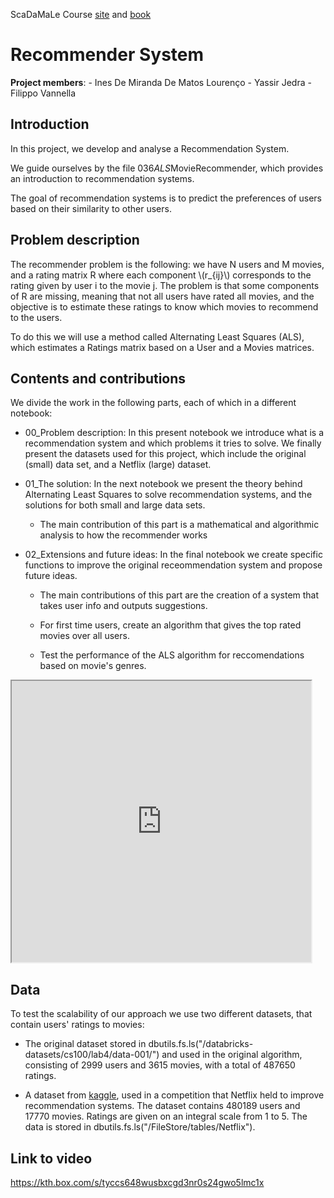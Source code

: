 <div class="cell markdown">

ScaDaMaLe Course [site](https://lamastex.github.io/scalable-data-science/sds/3/x/) and [book](https://lamastex.github.io/ScaDaMaLe/index.html)

</div>

<div class="cell markdown">

Recommender System
==================

**Project members**: - Ines De Miranda De Matos Lourenço - Yassir Jedra - Filippo Vannella

Introduction
------------

In this project, we develop and analyse a Recommendation System.

We guide ourselves by the file 036*ALS*MovieRecommender, which provides an introduction to recommendation systems.

The goal of recommendation systems is to predict the preferences of users based on their similarity to other users.

</div>

<div class="cell markdown">

Problem description
-------------------

The recommender problem is the following: we have N users and M movies, and a rating matrix R where each component \\(r_{ij}\\) corresponds to the rating given by user i to the movie j. The problem is that some components of R are missing, meaning that not all users have rated all movies, and the objective is to estimate these ratings to know which movies to recommend to the users.

To do this we will use a method called Alternating Least Squares (ALS), which estimates a Ratings matrix based on a User and a Movies matrices.

</div>

<div class="cell markdown">

Contents and contributions
--------------------------

We divide the work in the following parts, each of which in a different notebook:

-   00\_Problem description: In this present notebook we introduce what is a recommendation system and which problems it tries to solve. We finally present the datasets used for this project, which include the original (small) data set, and a Netflix (large) dataset.

-   01\_The solution: In the next notebook we present the theory behind Alternating Least Squares to solve recommendation systems, and the solutions for both small and large data sets.

    -   The main contribution of this part is a mathematical and algorithmic analysis to how the recommender works

-   02\_Extensions and future ideas: In the final notebook we create specific functions to improve the original receommendation system and propose future ideas.

    -   The main contributions of this part are the creation of a system that takes user info and outputs suggestions.

    -   For first time users, create an algorithm that gives the top rated movies over all users.

    -   Test the performance of the ALS algorithm for reccomendations based on movie's genres.

</div>

<div class="cell code" execution_count="1" scrolled="auto">

<div class="output execute_result html_result" execution_count="1">

<iframe 
 src="https://en.wikipedia.org/wiki/Collaborative_filtering"
 width="95%" height="450"
 sandbox>
  <p>
    <a href="http://spark.apache.org/docs/latest/index.html">
      Fallback link for browsers that, unlikely, don't support frames
    </a>
  </p>
</iframe>

</div>

</div>

<div class="cell markdown">

Data
----

To test the scalability of our approach we use two different datasets, that contain users' ratings to movies:

-   The original dataset stored in dbutils.fs.ls("/databricks-datasets/cs100/lab4/data-001/") and used in the original algorithm, consisting of 2999 users and 3615 movies, with a total of 487650 ratings.

-   A dataset from [kaggle](https://www.kaggle.com/netflix-inc/netflix-prize-data), used in a competition that Netflix held to improve recommendation systems. The dataset contains 480189 users and 17770 movies. Ratings are given on an integral scale from 1 to 5. The data is stored in dbutils.fs.ls("/FileStore/tables/Netflix").

</div>

<div class="cell markdown">

Link to video
-------------

https://kth.box.com/s/tyccs648wusbxcgd3nr0s24gwo5lmc1x

</div>
